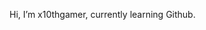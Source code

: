 Hi, I’m x10thgamer, currently learning Github.

<!---
x10thgamer/x10thgamer is a ✨ special ✨ repository because its `README.md` (this file) appears on your GitHub profile.
You can click the Preview link to take a look at your changes.
--->
